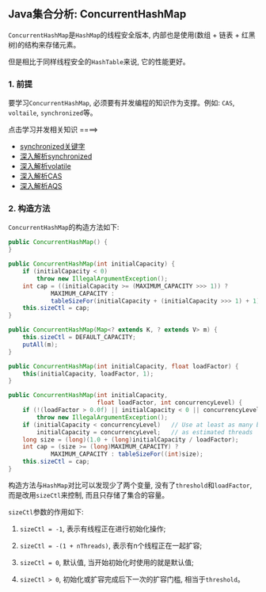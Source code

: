 ## Java集合分析: ConcurrentHashMap

`ConcurrentHashMap`是`HashMap`的线程安全版本, 内部也是使用(数组 + 链表 + 红黑树)的结构来存储元素。

但是相比于同样线程安全的`HashTable`来说, 它的性能更好。

### 1. 前提

要学习`ConcurrentHashMap`, 必须要有并发编程的知识作为支撑。例如: `CAS`, `voltaile`, `synchronized`等。

点击学习并发相关知识 ====> 

- [synchronized关键字](/Java_base/concurrent/base/thread_synchronized.md)
- [深入解析synchronized](/Java_base/concurrent/base/thread_synchronized_deep.md)
- [深入解析volatile](/Java_base/concurrent/promote/thread_volatile.md)
- [深入解析CAS](/Java_base/concurrent/juc/thread_cas.md)
- [深入解析AQS](/Java_base/concurrent/juc/thread_aqs.md)

### 2. 构造方法

`ConcurrentHashMap`的构造方法如下:

```java
public ConcurrentHashMap() {
}

public ConcurrentHashMap(int initialCapacity) {
    if (initialCapacity < 0)
        throw new IllegalArgumentException();
    int cap = ((initialCapacity >= (MAXIMUM_CAPACITY >>> 1)) ?
            MAXIMUM_CAPACITY :
            tableSizeFor(initialCapacity + (initialCapacity >>> 1) + 1));
    this.sizeCtl = cap;
}

public ConcurrentHashMap(Map<? extends K, ? extends V> m) {
    this.sizeCtl = DEFAULT_CAPACITY;
    putAll(m);
}

public ConcurrentHashMap(int initialCapacity, float loadFactor) {
    this(initialCapacity, loadFactor, 1);
}

public ConcurrentHashMap(int initialCapacity,
                         float loadFactor, int concurrencyLevel) {
    if (!(loadFactor > 0.0f) || initialCapacity < 0 || concurrencyLevel <= 0)
        throw new IllegalArgumentException();
    if (initialCapacity < concurrencyLevel)   // Use at least as many bins
        initialCapacity = concurrencyLevel;   // as estimated threads
    long size = (long)(1.0 + (long)initialCapacity / loadFactor);
    int cap = (size >= (long)MAXIMUM_CAPACITY) ?
            MAXIMUM_CAPACITY : tableSizeFor((int)size);
    this.sizeCtl = cap;
}
```

构造方法与`HashMap`对比可以发现少了两个变量, 没有了`threshold`和`loadFactor`, 而是改用`sizeCtl`来控制, 而且只存储了集合的容量。

`sizeCtl`参数的作用如下:

1. `sizeCtl = -1`, 表示有线程正在进行初始化操作;

2. `sizeCtl = -(1 + nThreads)`, 表示有n个线程正在一起扩容;

3. `sizeCtl = 0`, 默认值, 当开始初始化时使用的就是默认值;

4. `sizeCtl > 0`, 初始化或扩容完成后下一次的扩容门槛, 相当于`threshold`。